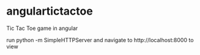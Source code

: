 # angulartictactoe
Tic Tac Toe game in angular 

run python -m SimpleHTTPServer and navigate to http://localhost:8000 to view 
